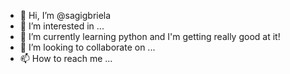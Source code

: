 - 👋 Hi, I’m @sagigbriela
- 👀 I’m interested in ...
- 🌱 I’m currently learning python and I'm getting really good at it!
- 💞️ I’m looking to collaborate on ...
- 📫 How to reach me ...

